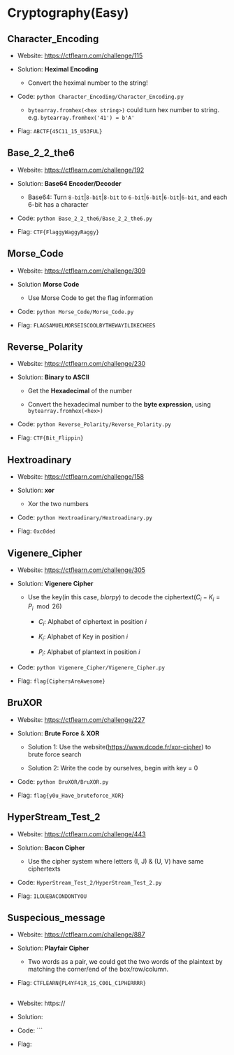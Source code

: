 # Cryptography(Easy)

## Character_Encoding

* Website: https://ctflearn.com/challenge/115

* Solution: **Heximal Encoding**

    * Convert the heximal number to the string!

* Code: ```python Character_Encoding/Character_Encoding.py```

    * ```bytearray.fromhex(<hex string>)``` could turn hex number to string. e.g. ```bytearray.fromhex('41') = b'A'```

* Flag: ```ABCTF{45C11_15_U53FUL}```

## Base_2_2_the6

* Website: https://ctflearn.com/challenge/192

* Solution: **Base64 Encoder/Decoder**

    * Base64: Turn ```8-bit```|```8-bit```|```8-bit``` to ```6-bit```|```6-bit```|```6-bit```|```6-bit```, and each 6-bit has a character

* Code: ```python Base_2_2_the6/Base_2_2_the6.py```

* Flag: ```CTF{FlaggyWaggyRaggy}```

## Morse_Code

* Website: https://ctflearn.com/challenge/309

* Solution **Morse Code**

    * Use Morse Code to get the flag information 

* Code: ```python Morse_Code/Morse_Code.py```

* Flag: ```FLAGSAMUELMORSEISCOOLBYTHEWAYILIKECHEES```

## Reverse_Polarity

* Website: https://ctflearn.com/challenge/230

* Solution: **Binary to ASCII**

    * Get the **Hexadecimal** of the number

    * Convert the hexadecimal number to the **byte expression**, using ```bytearray.fromhex(<hex>)```

* Code: ```python Reverse_Polarity/Reverse_Polarity.py```

* Flag: ```CTF{Bit_Flippin}```

## Hextroadinary

* Website: https://ctflearn.com/challenge/158

* Solution: **xor**

    * Xor the two numbers

* Code: ```python Hextroadinary/Hextroadinary.py```

* Flag: ```0xc0ded```

## Vigenere_Cipher

* Website: https://ctflearn.com/challenge/305

* Solution: **Vigenere Cipher**

    * Use the key(in this case, *blorpy*) to decode the ciphertext($C_i - K_i = P_i \mod 26$)

        * $C_i$: Alphabet of ciphertext in position $i$

        * $K_i$: Alphabet of Key in position $i$

        * $P_i$: Alphabet of plantext in position $i$

* Code: ```python Vigenere_Cipher/Vigenere_Cipher.py```

* Flag: ```flag{CiphersAreAwesome}```

## BruXOR

* Website: https://ctflearn.com/challenge/227

* Solution: **Brute Force** & **XOR**

    * Solution 1: Use the website(https://www.dcode.fr/xor-cipher) to brute force search

    * Solution 2: Write the code by ourselves, begin with key = 0 

* Code: ```python BruXOR/BruXOR.py```

* Flag: ```flag{y0u_Have_bruteforce_XOR}```

## HyperStream_Test_2

* Website: https://ctflearn.com/challenge/443

* Solution: **Bacon Cipher**

    * Use the cipher system where letters (I, J) & (U, V) have same ciphertexts

* Code: ```HyperStream_Test_2/HyperStream_Test_2.py```

* Flag: ```ILOUEBACONDONTYOU```

## Suspecious_message

* Website: https://ctflearn.com/challenge/887

* Solution: **Playfair Cipher**

    * Two words as a pair, we could get the two words of the plaintext by matching the corner/end of the box/row/column.

* Flag: ```CTFLEARN{PL4YF41R_1S_C00L_C1PHERRRR}```

## 

* Website: https://

* Solution: 

* Code: ```

* Flag: 